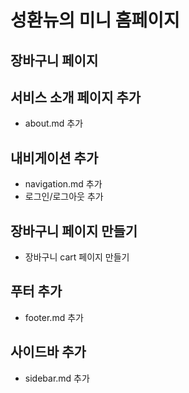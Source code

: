 # 성환뉴의 미니 홈페이지


## 장바구니 페이지

## 서비스 소개 페이지 추가
- about.md 추가

## 내비게이션 추가
- navigation.md 추가
- 로그인/로그아웃 추가

## 장바구니 페이지 만들기
- 장바구니 cart 페이지 만들기

## 푸터 추가
- footer.md 추가

## 사이드바 추가
- sidebar.md 추가